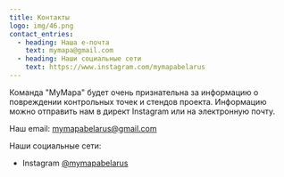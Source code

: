 ```yaml
---
title: Контакты
logo: img/46.png
contact_entries:
  - heading: Наша е-почта
    text: mymapa@gmail.com
  - heading: Наши социальные сети
    text: https://www.instagram.com/mymapabelarus
---
```

<!--StartFragment-->

Команда "MyMapa" будет очень признательна за информацию о повреждении контрольных точек и стендов проекта. Информацию можно отправить нам в директ  Instagram или на электронную почту.

<!--EndFragment-->

Наш email: [mymapabelarus@gmail.com](mailto:mymapa@gmail.com)

Наши социальные сети:

* Instagram [@mymapabelarus](https://www.instagram.com/mymapabelarus)